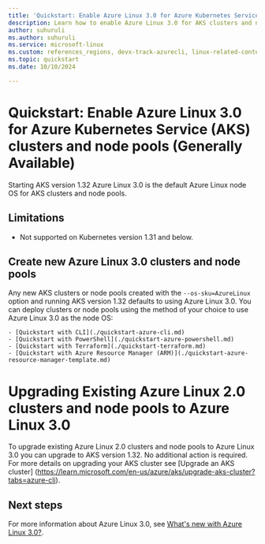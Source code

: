 ```yaml
---
title: 'Quickstart: Enable Azure Linux 3.0 for Azure Kubernetes Service (AKS) clusters and node pools (Generally Available)'
description: Learn how to enable Azure Linux 3.0 for AKS clusters and node pools.
author: suhuruli
ms.author: suhuruli
ms.service: microsoft-linux
ms.custom: references_regions, devx-track-azurecli, linux-related-content
ms.topic: quickstart
ms.date: 10/10/2024

---
```

# Quickstart: Enable Azure Linux 3.0 for Azure Kubernetes Service (AKS) clusters and node pools (Generally Available)

Starting AKS version 1.32 Azure Linux 3.0 is the default Azure Linux node OS for AKS clusters and node pools. 

## Limitations

* Not supported on Kubernetes version 1.31 and below.

## Create new Azure Linux 3.0 clusters and node pools

Any new AKS clusters or node pools created with the `--os-sku=AzureLinux` option and running AKS version 1.32 defaults to using Azure Linux 3.0. You can deploy clusters or node pools using the method of your choice to use Azure Linux 3.0 as the node OS:

    - [Quickstart with CLI](./quickstart-azure-cli.md)
    - [Quickstart with PowerShell](./quickstart-azure-powershell.md)
    - [Quickstart with Terraform](./quickstart-terraform.md)
    - [Quickstart with Azure Resource Manager (ARM)](./quickstart-azure-resource-manager-template.md)

# Upgrading Existing Azure Linux 2.0 clusters and node pools to Azure Linux 3.0

To upgrade existing Azure Linux 2.0 clusters and node pools to Azure Linux 3.0 you can upgrade to AKS version 1.32. No additional action is required. For more details on upgrading your AKS cluster see [Upgrade an AKS cluster] (https://learn.microsoft.com/en-us/azure/aks/upgrade-aks-cluster?tabs=azure-cli).  

## Next steps
For more information about Azure Linux 3.0, see [What's new with Azure Linux 3.0?](./intro-azure-linux.md).